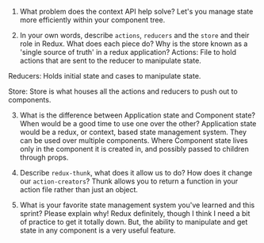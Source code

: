 1. What problem does the context API help solve?
Let's you manage state more efficiently within your component tree.

2. In your own words, describe `actions`, `reducers` and the `store` and their role in Redux. What does each piece do? Why is the store known as a 'single source of truth' in a redux application?
Actions: File to hold actions that are sent to the reducer to manipulate state.

Reducers: Holds initial state and cases to manipulate state.
   
Store: Store is what houses all the actions and reducers to push out to components.

3. What is the difference between Application state and Component state? When would be a good time to use one over the other?
Application state would be a redux, or context, based state management system. They can be used over multiple components. Where Component state lives only in the component it is created in, and possibly passed to children through props.

4. Describe `redux-thunk`, what does it allow us to do? How does it change our `action-creators`?
Thunk allows you to return a function in your action file rather than just an object.

5. What is your favorite state management system you've learned and this sprint? Please explain why!
Redux definitely, though I think I need a bit of practice to get it totally down. But, the ability to manipulate and get state in any component is a very useful feature.